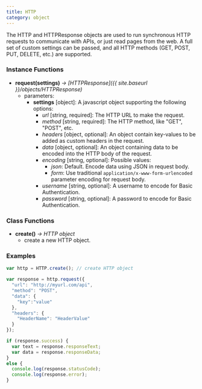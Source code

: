 ```yaml
---
title: HTTP
category: object
---
```


The HTTP and HTTPResponse objects are used to run synchronous HTTP requests to communicate with APIs, or just read pages from the web.  A full set of custom settings can be passed, and all HTTP methods (GET, POST, PUT, DELETE, etc.) are supported.

### Instance Functions

- **request(settings)** *-> [HTTPResponse]({{ site.baseurl }}/objects/HTTPResponse)*
  - parameters:
    - **settings** [object]: A javascript object supporting the following options:
      - *url* [string, required]: The HTTP URL to make the request.
      - *method* [string, required]: The HTTP method, like "GET", "POST", etc.
      - *headers* [object, optional]: An object contain key-values to be added as custom headers in the request.
      - *data* [object, optional]: An object containing data to be encoded into the HTTP body of the request.
      - *encoding* [string, optional]: Possible values:
        - *json*: Default. Encode data using JSON in request body.
        - *form*: Use traditional `application/x-www-form-urlencoded` parameter encoding for request body.
      - *username* [string, optional]: A username to encode for Basic Authentication.
      - *password* [string, optional]: A password to encode for Basic Authentication.

### Class Functions

- **create()** *-> HTTP object*
  - create a new HTTP object.

### Examples

```javascript
var http = HTTP.create(); // create HTTP object

var response = http.request({
  "url": "http://myurl.com/api",
  "method": "POST",
  "data": {
    "key":"value"
  },
  "headers": {
    "HeaderName": "HeaderValue"
  }
});

if (response.success) {
  var text = response.responseText;
  var data = response.responseData;
}
else {
  console.log(response.statusCode);
  console.log(response.error);
}
```
